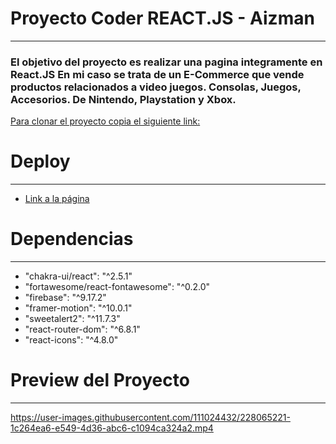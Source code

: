 
# Proyecto Coder REACT.JS - Aizman
---
### El objetivo del proyecto es realizar una pagina integramente en React.JS En mi caso se trata de un E-Commerce que vende productos relacionados a video juegos. Consolas, Juegos, Accesorios. De Nintendo, Playstation y Xbox.

[Para clonar el proyecto copia el siguiente link:](https://github.com/gabaiz88/My_Ecommerce_ReactJS_Aizman.git)

# Deploy
---
* [Link a la página](https://my-ecommerce-react-js-aizman.vercel.app/)

# Dependencias
---

*    "chakra-ui/react": "^2.5.1"
*    "fortawesome/react-fontawesome": "^0.2.0"
*    "firebase": "^9.17.2"   
*    "framer-motion": "^10.0.1"
*    "sweetalert2": "^11.7.3"
*    "react-router-dom": "^6.8.1"
*    "react-icons": "^4.8.0"

# Preview del Proyecto
---

https://user-images.githubusercontent.com/111024432/228065221-1c264ea6-e549-4d36-abc6-c1094ca324a2.mp4


